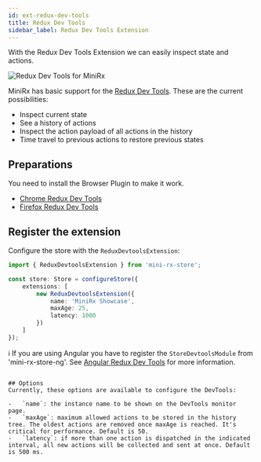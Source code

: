 ```yaml
---
id: ext-redux-dev-tools
title: Redux Dev Tools
sidebar_label: Redux Dev Tools Extension
---
```

With the Redux Dev Tools Extension we can easily inspect state and actions.

![Redux Dev Tools for MiniRx](/img/redux-dev-tools.gif)

MiniRx has basic support for the [Redux Dev Tools](https://github.com/zalmoxisus/redux-devtools-extension).
These are the current possibilities:
- Inspect current state
- See a history of actions
- Inspect the action payload of all actions in the history
- Time travel to previous actions to restore previous states

## Preparations
You need to install the Browser Plugin to make it work.

-   [Chrome Redux Dev Tools](https://chrome.google.com/webstore/detail/redux-devtools/lmhkpmbekcpmknklioeibfkpmmfibljd)
-   [Firefox Redux Dev Tools](https://addons.mozilla.org/nl/firefox/addon/reduxdevtools/)

## Register the extension

Configure the store with the `ReduxDevtoolsExtension`:
```ts
import { ReduxDevtoolsExtension } from 'mini-rx-store';

const store: Store = configureStore({
    extensions: [
        new ReduxDevtoolsExtension({
            name: 'MiniRx Showcase',
            maxAge: 25,
            latency: 1000
        })
    ]
});
```
ℹ️ If you are using Angular you have to register the `StoreDevtoolsModule` from 'mini-rx-store-ng'.
See [Angular Redux Dev Tools](#redux-dev-tools) for more information.
```

## Options
Currently, these options are available to configure the DevTools:

-   `name`: the instance name to be shown on the DevTools monitor page.
-   `maxAge`: maximum allowed actions to be stored in the history tree. The oldest actions are removed once maxAge is reached. It's critical for performance. Default is 50.
-   `latency`: if more than one action is dispatched in the indicated interval, all new actions will be collected and sent at once. Default is 500 ms.
